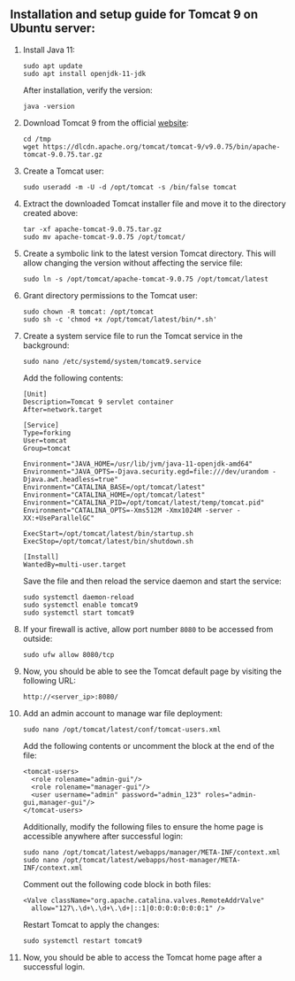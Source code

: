 ## Installation and setup guide for Tomcat 9 on Ubuntu server:

1. Install Java 11:
   
   ```
   sudo apt update
   sudo apt install openjdk-11-jdk
   ```

   After installation, verify the version:
   
   ```
   java -version
   ```

2. Download Tomcat 9 from the official [website](https://tomcat.apache.org/download-90.cgi):

   ```
   cd /tmp
   wget https://dlcdn.apache.org/tomcat/tomcat-9/v9.0.75/bin/apache-tomcat-9.0.75.tar.gz
   ```

3. Create a Tomcat user:

   ```
   sudo useradd -m -U -d /opt/tomcat -s /bin/false tomcat
   ```

4. Extract the downloaded Tomcat installer file and move it to the directory created above:

   ```
   tar -xf apache-tomcat-9.0.75.tar.gz
   sudo mv apache-tomcat-9.0.75 /opt/tomcat/
   ```

5. Create a symbolic link to the latest version Tomcat directory. This will allow changing the version without affecting the service file:

   ```
   sudo ln -s /opt/tomcat/apache-tomcat-9.0.75 /opt/tomcat/latest
   ```

6. Grant directory permissions to the Tomcat user:

   ```
   sudo chown -R tomcat: /opt/tomcat
   sudo sh -c 'chmod +x /opt/tomcat/latest/bin/*.sh'
   ```

7. Create a system service file to run the Tomcat service in the background:

   ```
   sudo nano /etc/systemd/system/tomcat9.service
   ```

   Add the following contents:

   ```
   [Unit]
   Description=Tomcat 9 servlet container
   After=network.target

   [Service]
   Type=forking
   User=tomcat
   Group=tomcat

   Environment="JAVA_HOME=/usr/lib/jvm/java-11-openjdk-amd64"
   Environment="JAVA_OPTS=-Djava.security.egd=file:///dev/urandom -Djava.awt.headless=true"
   Environment="CATALINA_BASE=/opt/tomcat/latest"
   Environment="CATALINA_HOME=/opt/tomcat/latest"
   Environment="CATALINA_PID=/opt/tomcat/latest/temp/tomcat.pid"
   Environment="CATALINA_OPTS=-Xms512M -Xmx1024M -server -XX:+UseParallelGC"

   ExecStart=/opt/tomcat/latest/bin/startup.sh
   ExecStop=/opt/tomcat/latest/bin/shutdown.sh

   [Install]
   WantedBy=multi-user.target
   ```

   Save the file and then reload the service daemon and start the service:

   ```
   sudo systemctl daemon-reload
   sudo systemctl enable tomcat9
   sudo systemctl start tomcat9
   ```

8. If your firewall is active, allow port number `8080` to be accessed from outside:

   ```
   sudo ufw allow 8080/tcp
   ```

9. Now, you should be able to see the Tomcat default page by visiting the following URL:

   ```
   http://<server_ip>:8080/
   ```

10. Add an admin account to manage war file deployment:

    ```
    sudo nano /opt/tomcat/latest/conf/tomcat-users.xml
    ```

    Add the following contents or uncomment the block at the end of the file:

    ```
    <tomcat-users>
      <role rolename="admin-gui"/>
      <role rolename="manager-gui"/>
      <user username="admin" password="admin_123" roles="admin-gui,manager-gui"/>
    </tomcat-users>
    ```

    Additionally, modify the following files to ensure the home page is accessible anywhere after successful login:

    ```
    sudo nano /opt/tomcat/latest/webapps/manager/META-INF/context.xml
    sudo nano /opt/tomcat/latest/webapps/host-manager/META-INF/context.xml
    ```

    Comment out the following code block in both files:

    ```
    <Valve className="org.apache.catalina.valves.RemoteAddrValve"
      allow="127\.\d+\.\d+\.\d+|::1|0:0:0:0:0:0:0:1" />
    ```

    Restart Tomcat to apply the changes:

    ```
    sudo systemctl restart tomcat9
    ```

11. Now, you should be able to access the Tomcat home page after a successful login.
